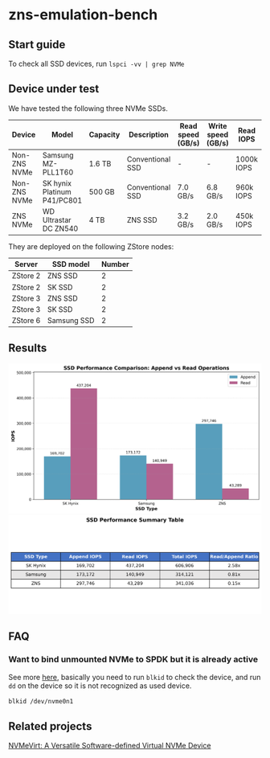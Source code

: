 # zns-emulation-bench

## Start guide

To check all SSD devices, run `lspci -vv | grep NVMe`


## Device under test

We have tested the following three NVMe SSDs.

| Device | Model | Capacity | Description | Read speed (GB/s) | Write speed (GB/s) | Read IOPS | Write IOPS |
|--------|-------|----------|-------------| ----------|-------------|----|---------- |
| Non-ZNS NVMe | Samsung MZ-PLL1T60 | 1.6 TB | Conventional SSD | - | - | 1000k IOPS | 140k IOPS |
| Non-ZNS NVMe | SK hynix Platinum P41/PC801 | 500 GB | Conventional SSD | 7.0 GB/s | 6.8 GB/s | 960k IOPS | 1000k IOPS |
| ZNS NVMe | WD Ultrastar DC ZN540 | 4 TB | ZNS SSD | 3.2 GB/s | 2.0 GB/s | 450k IOPS | 180k IOPS |

They are deployed on the following ZStore nodes:

| Server | SSD model | Number |
|--------|-----------|--------|
| ZStore 2 | ZNS SSD| 2 |
| ZStore 2 | SK SSD| 2 |
| ZStore 3 | ZNS SSD| 2 |
| ZStore 3 | SK SSD| 2 |
| ZStore 6 | Samsung SSD | 2 |


## Results


![SSD Performance Comparison: Append vs Read Operations](graphs/1_grouped_bar_chart.png)
![SSD Performance Summary Table](graphs/6_summary_table.png)


## FAQ

### Want to bind unmounted NVMe to SPDK but it is already active
See more [here](https://github.com/spdk/spdk/issues/3186), basically you need
to run `blkid` to check the device, and run `dd` on the device so it is not recognized as used device.

```bash
blkid /dev/nvme0n1
```


## Related projects

[NVMeVirt: A Versatile Software-defined Virtual NVMe Device](https://www.usenix.org/conference/fast23/presentation/kim-sang-hoon)
